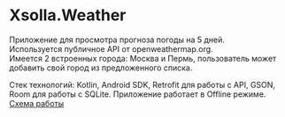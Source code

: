 # Xsolla.Weather
Приложение для просмотра прогноза погоды на 5 дней.  
Используется публичное API от openweathermap.org.  
Имеется 2 встроенных города: Москва и Пермь, пользователь может добавить свой город из предложенного списка.  
  
Стек технологий: Kotlin, Android SDK, Retrofit для работы с API, GSON, Room для работы с SQLite.
Приложение работает в Offline режиме. [Схема работы](https://prnt.sc/py4my6)  

